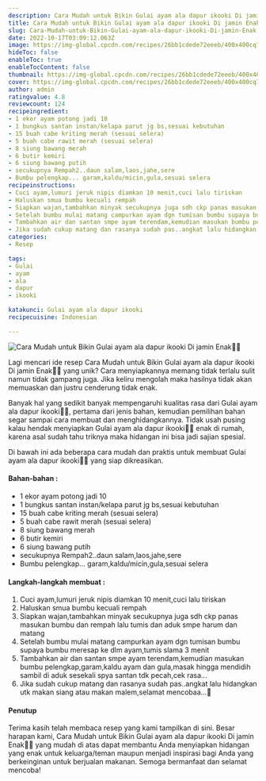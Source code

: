 ```yaml
---
description: Cara Mudah untuk Bikin Gulai ayam ala dapur ikooki Di jamin Enak"
title: Cara Mudah untuk Bikin Gulai ayam ala dapur ikooki Di jamin Enak
slug: Cara-Mudah-untuk-Bikin-Gulai-ayam-ala-dapur-ikooki-Di-jamin-Enak
date: 2022-10-17T03:09:12.063Z
image: https://img-global.cpcdn.com/recipes/26bb1cdede72eeeb/400x400cq70/photo.jpg
hideToc: false
enableToc: true
enableTocContent: false
thumbnail: https://img-global.cpcdn.com/recipes/26bb1cdede72eeeb/400x400cq70/photo.jpg
cover: https://img-global.cpcdn.com/recipes/26bb1cdede72eeeb/400x400cq70/photo.jpg
author: admin
ratingvalue: 4.8
reviewcount: 124
recipeingredient:
- 1 ekor ayam potong jadi 10
- 1 bungkus santan instan/kelapa parut jg bs,sesuai kebutuhan
- 15 buah cabe kriting merah (sesuai selera)
- 5 buah cabe rawit merah (sesuai selera)
- 8 siung bawang merah
- 6 butir kemiri
- 6 siung bawang putih
- secukupnya Rempah2..daun salam,laos,jahe,sere
- Bumbu pelengkap... garam,kaldu/micin,gula,sesuai selera
recipeinstructions:
- Cuci ayam,lumuri jeruk nipis diamkan 10 menit,cuci lalu tiriskan
- Haluskan smua bumbu kecuali rempah
- Siapkan wajan,tambahkan minyak secukupnya juga sdh ckp panas masukan bumbu dan rempah lalu tumis dan aduk smpe harum dan matang
- Setelah bumbu mulai matang campurkan ayam dgn tumisan bumbu supaya bumbu meresap ke dlm ayam,tumis slama 3 menit
- Tambahkan air dan santan smpe ayam terendam,kemudian masukan bumbu pelengkap,garam,kaldu ayam dan gula,masak hingga mendidih sambil di aduk sesekali spya santan tdk pecah,cek rasa...
- Jika sudah cukup matang dan rasanya sudah pas..angkat lalu hidangkan utk makan siang atau makan malem,selamat mencobaa...🙂
categories:
- Resep

tags:
- Gulai
- ayam
- ala
- dapur
- ikooki

katakunci: Gulai ayam ala dapur ikooki
recipecuisine: Indonesian

---
```


![Cara Mudah untuk Bikin Gulai ayam ala dapur ikooki Di jamin Enak👩‍🍳](https://img-global.cpcdn.com/recipes/26bb1cdede72eeeb/400x400cq70/photo.jpg)

Lagi mencari ide resep Cara Mudah untuk Bikin Gulai ayam ala dapur ikooki Di jamin Enak👩‍🍳 yang unik? Cara menyiapkannya memang tidak terlalu sulit namun tidak gampang juga. Jika keliru mengolah maka hasilnya tidak akan memuaskan dan justru cenderung tidak enak.

Banyak hal yang sedikit banyak mempengaruhi kualitas rasa dari Gulai ayam ala dapur ikooki👩‍🍳, pertama dari jenis bahan, kemudian pemilihan bahan segar sampai cara membuat dan menghidangkannya. Tidak usah pusing kalau hendak menyiapkan Gulai ayam ala dapur ikooki👩‍🍳 enak di rumah, karena asal sudah tahu triknya maka hidangan ini bisa jadi sajian spesial.

Di bawah ini ada beberapa cara mudah dan praktis untuk membuat Gulai ayam ala dapur ikooki👩‍🍳 yang siap dikreasikan.

<!--inarticleads1-->

#### Bahan-bahan :

- 1 ekor ayam potong jadi 10
- 1 bungkus santan instan/kelapa parut jg bs,sesuai kebutuhan
- 15 buah cabe kriting merah (sesuai selera)
- 5 buah cabe rawit merah (sesuai selera)
- 8 siung bawang merah
- 6 butir kemiri
- 6 siung bawang putih
- secukupnya Rempah2..daun salam,laos,jahe,sere
- Bumbu pelengkap... garam,kaldu/micin,gula,sesuai selera

<!--inarticleads2-->

#### Langkah-langkah membuat :

1. Cuci ayam,lumuri jeruk nipis diamkan 10 menit,cuci lalu tiriskan
1. Haluskan smua bumbu kecuali rempah
1. Siapkan wajan,tambahkan minyak secukupnya juga sdh ckp panas masukan bumbu dan rempah lalu tumis dan aduk smpe harum dan matang
1. Setelah bumbu mulai matang campurkan ayam dgn tumisan bumbu supaya bumbu meresap ke dlm ayam,tumis slama 3 menit
1. Tambahkan air dan santan smpe ayam terendam,kemudian masukan bumbu pelengkap,garam,kaldu ayam dan gula,masak hingga mendidih sambil di aduk sesekali spya santan tdk pecah,cek rasa...
1. Jika sudah cukup matang dan rasanya sudah pas..angkat lalu hidangkan utk makan siang atau makan malem,selamat mencobaa...🙂

#### Penutup

Terima kasih telah membaca resep yang kami tampilkan di sini. Besar harapan kami, Cara Mudah untuk Bikin Gulai ayam ala dapur ikooki Di jamin Enak👩‍🍳 yang mudah di atas dapat membantu Anda menyiapkan hidangan yang enak untuk keluarga/teman maupun menjadi inspirasi bagi Anda yang berkeinginan untuk berjualan makanan. Semoga bermanfaat dan selamat mencoba!